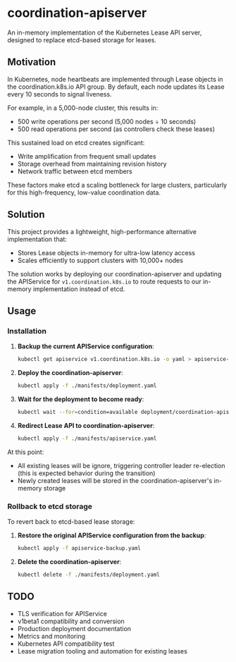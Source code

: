 # coordination-apiserver

An in-memory implementation of the Kubernetes Lease API server, designed to replace etcd-based storage for leases.

## Motivation

In Kubernetes, node heartbeats are implemented through Lease objects in the coordination.k8s.io API group. By default, each node updates its Lease every 10 seconds to signal liveness. 

For example, in a 5,000-node cluster, this results in:
- 500 write operations per second (5,000 nodes ÷ 10 seconds)
- 500 read operations per second (as controllers check these leases)

This sustained load on etcd creates significant:
- Write amplification from frequent small updates
- Storage overhead from maintaining revision history
- Network traffic between etcd members

These factors make etcd a scaling bottleneck for large clusters, particularly for this high-frequency, low-value coordination data.

## Solution

This project provides a lightweight, high-performance alternative implementation that:
- Stores Lease objects in-memory for ultra-low latency access
- Scales efficiently to support clusters with 10,000+ nodes

The solution works by deploying our coordination-apiserver and updating the APIService for `v1.coordination.k8s.io` to route requests to our in-memory implementation instead of etcd.

## Usage

### Installation

1. **Backup the current APIService configuration**:
   ```bash
   kubectl get apiservice v1.coordination.k8s.io -o yaml > apiservice-backup.yaml
   ```

2. **Deploy the coordination-apiserver**:
   ```bash
   kubectl apply -f ./manifests/deployment.yaml
   ```

3. **Wait for the deployment to become ready**:
   ```bash
   kubectl wait --for=condition=available deployment/coordination-apiserver -n kube-system --timeout=300s
   ```

4. **Redirect Lease API to coordination-apiserver**:
   ```bash
   kubectl apply -f ./manifests/apiservice.yaml
   ```

At this point:
- All existing leases will be ignore, triggering controller leader re-election (this is expected behavior during the transition)
- Newly created leases will be stored in the coordination-apiserver's in-memory storage

### Rollback to etcd storage

To revert back to etcd-based lease storage:

1. **Restore the original APIService configuration from the backup**:
   ```bash
   kubectl apply -f apiservice-backup.yaml
   ```

2. **Delete the coordination-apiserver**:
   ```bash
   kubectl delete -f ./manifests/deployment.yaml
   ```

## TODO

- TLS verification for APIService
- v1beta1 compatibility and conversion
- Production deployment documentation
- Metrics and monitoring
- Kubernetes API compatibility test
- Lease migration tooling and automation for existing leases
